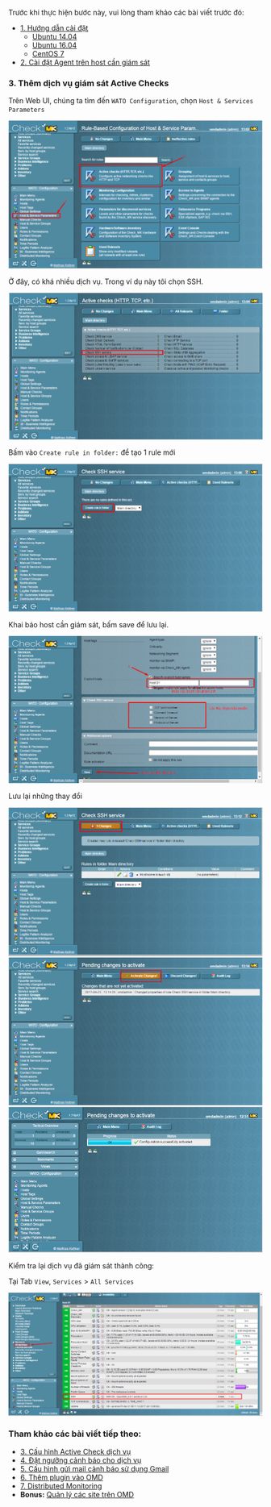 Trước khi thực hiện bước này, vui lòng tham khảo các bài viết trước đó: 

- [1. Hướng dẫn cài đặt](../README.md#1)
	- [Ubuntu 14.04](1.3.Setup-OMD-U14.04.md)
	- [Ubuntu 16.04](1.2.Setup-OMD-U16.04.md)
	- [CentOS 7](1.1.Setup-OMD-CentOS7.md)
- [2. Cài đặt Agent trên host cần giám sát](2.Install-agent.md)

### 3. Thêm dịch vụ giám sát Active Checks 

Trên Web UI, chúng ta tìm đến `WATO Configuration`, chọn `Host & Services Parameters`

<img src="../images/12.ac1.png" />

Ở đây, có khá nhiều dịch vụ. Trong ví dụ này tôi chọn SSH.

<img src="../images/12.ac2.png" />

Bấm vào `Create rule in folder:` để tạo 1 rule mới

<img src="../images/12.ac3.png" />

Khai báo host cần giám sát, bấm save để lưu lại.

<img src="../images/12.ac4.png" />

Lưu lại những thay đổi

<img src="../images/12.ac5.png" />

<img src="../images/12.ac6.png" />

<img src="../images/10.host6.png" />

Kiểm tra lại dịch vụ đã giám sát thành công:

Tại Tab `View`, `Services` > `All Services`

<img src="../images/12.ac7.png" />


### Tham khảo các bài viết tiếp theo:

- [3. Cấu hình Active Check dịch vụ](3.Active-check.md)
- [4. Đặt ngưỡng cảnh báo cho dịch vụ](4.Set-threshold.md)
- [5. Cấu hình gửi mail cảnh báo sử dụng Gmail](5.Send-Noitify.md)
- [6. Thêm plugin vào OMD](6.Add-plugins.md)
- [7. Distributed Monitoring](7.Distributed.md)
- **Bonus:** [Quản lý các site trên OMD](Management-OMD.md)